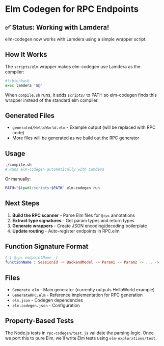 # Elm Codegen for RPC Endpoints

## ✅ Status: Working with Lamdera!

elm-codegen now works with Lamdera using a simple wrapper script.

## How It Works

The `scripts/elm` wrapper makes elm-codegen use Lamdera as the compiler:

```bash
#!/bin/bash
exec lamdera "$@"
```

When `compile.sh` runs, it adds `scripts/` to PATH so elm-codegen finds this wrapper instead of the standard elm compiler.

## Generated Files

- `generated/HelloWorld.elm` - Example output (will be replaced with RPC code)
- More files will be generated as we build out the RPC generator

## Usage

```bash
./compile.sh
# Runs elm-codegen automatically with Lamdera
```

Or manually:

```bash
PATH="$(pwd)/scripts:$PATH" elm-codegen run
```

## Next Steps

1. **Build the RPC scanner** - Parse Elm files for `@rpc` annotations
2. **Extract type signatures** - Get param types and return types
3. **Generate wrappers** - Create JSON encoding/decoding boilerplate
4. **Update routing** - Auto-register endpoints in RPC.elm

## Function Signature Format

```elm
{-| @rpc endpointName -}
functionName : SessionId -> BackendModel -> Param1 -> Param2 -> ... -> ( Result String OutputType, BackendModel, Cmd BackendMsg )
```

## Files

- `Generate.elm` - Main generator (currently outputs HelloWorld example)
- `GenerateRPC.elm` - Reference implementation for RPC generation
- `elm.json` - Codegen dependencies
- `elm.codegen.json` - Configuration

## Property-Based Tests

The Node.js tests in `rpc-codegen/test.js` validate the parsing logic.
Once we port this to pure Elm, we'll write Elm tests using `elm-explorations/test`.
